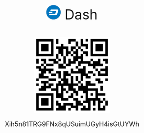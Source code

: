 <div align="center">
	<p style="font-size: 3.2em">
		<img src="./dash.png" alt="DASH">&nbsp;Dash
	</p>
	<p>
        <img src="./qr-dash.png" width="250" alt="<QR-code>">
	</p>
    <p align="center" style="font-size: 1.5em">Xih5n81TRG9FNx8qUSuimUGyH4isGtUYWh
    </p>
</div>